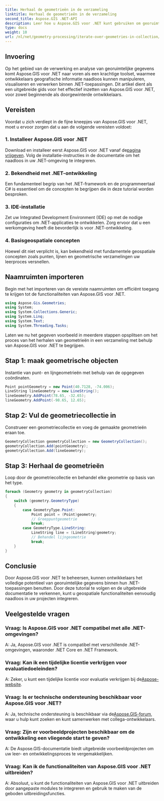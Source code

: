 ```yaml
---
title: Herhaal de geometrieën in de verzameling
linktitle: Herhaal de geometrieën in de verzameling
second_title: Aspose.GIS .NET-API
description: Leer hoe u Aspose.GIS voor .NET kunt gebruiken om georuimtelijke gegevens naadloos te manipuleren binnen uw .NET-toepassingen.
type: docs
weight: 10
url: /nl/net/geometry-processing/iterate-over-geometries-in-collection/
---
```

## Invoering
Op het gebied van de verwerking en analyse van georuimtelijke gegevens komt Aspose.GIS voor .NET naar voren als een krachtige toolset, waarmee ontwikkelaars geografische informatie naadloos kunnen manipuleren, visualiseren en verwerken binnen .NET-toepassingen. Dit artikel dient als een uitgebreide gids voor het effectief inzetten van Aspose.GIS voor .NET, voor zowel beginnende als doorgewinterde ontwikkelaars.
## Vereisten
Voordat u zich verdiept in de fijne kneepjes van Aspose.GIS voor .NET, moet u ervoor zorgen dat u aan de volgende vereisten voldoet:
### 1. Installeer Aspose.GIS voor .NET
 Download en installeer eerst Aspose.GIS voor .NET vanaf de[pagina vrijgeven](https://releases.aspose.com/gis/net/). Volg de installatie-instructies in de documentatie om het naadloos in uw .NET-omgeving te integreren.
### 2. Bekendheid met .NET-ontwikkeling
Een fundamenteel begrip van het .NET-framework en de programmeertaal C# is essentieel om de concepten te begrijpen die in deze tutorial worden besproken.
### 3. IDE-installatie
Zet uw Integrated Development Environment (IDE) op met de nodige configuraties om .NET-applicaties te ontwikkelen. Zorg ervoor dat u een werkomgeving heeft die bevorderlijk is voor .NET-ontwikkeling.
### 4. Basisgeospatiale concepten
Hoewel dit niet verplicht is, kan bekendheid met fundamentele geospatiale concepten zoals punten, lijnen en geometrische verzamelingen uw leerproces versnellen.

## Naamruimten importeren
Begin met het importeren van de vereiste naamruimten om efficiënt toegang te krijgen tot de functionaliteiten van Aspose.GIS voor .NET.

```csharp
using Aspose.Gis.Geometries;
using System;
using System.Collections.Generic;
using System.Linq;
using System.Text;
using System.Threading.Tasks;
```


Laten we nu het gegeven voorbeeld in meerdere stappen opsplitsen om het proces van het herhalen van geometrieën in een verzameling met behulp van Aspose.GIS voor .NET te begrijpen.
## Stap 1: maak geometrische objecten
Instantie van punt- en lijngeometrieën met behulp van de opgegeven coördinaten.
```csharp
Point pointGeometry = new Point(40.7128, -74.006);
LineString lineGeometry = new LineString();
lineGeometry.AddPoint(78.65, -32.65);
lineGeometry.AddPoint(-98.65, 12.65);
```
## Stap 2: Vul de geometriecollectie in
Construeer een geometriecollectie en voeg de gemaakte geometrieën eraan toe.
```csharp
GeometryCollection geometryCollection = new GeometryCollection();
geometryCollection.Add(pointGeometry);
geometryCollection.Add(lineGeometry);
```
## Stap 3: Herhaal de geometrieën
Loop door de geometriecollectie en behandel elke geometrie op basis van het type.
```csharp
foreach (Geometry geometry in geometryCollection)
{
    switch (geometry.GeometryType)
    {
        case GeometryType.Point:
            Point point = (Point)geometry;
            // Greeppuntgeometrie
            break;
        case GeometryType.LineString:
            LineString line = (LineString)geometry;
            // Behandel lijngeometrie
            break;
    }
}
```

## Conclusie
Door Aspose.GIS voor .NET te beheersen, kunnen ontwikkelaars het volledige potentieel van georuimtelijke gegevens binnen hun .NET-toepassingen benutten. Door deze tutorial te volgen en de uitgebreide documentatie te verkennen, kunt u geospatiale functionaliteiten eenvoudig naadloos in uw projecten integreren.
## Veelgestelde vragen
### Vraag: Is Aspose.GIS voor .NET compatibel met alle .NET-omgevingen?
A: Ja, Aspose.GIS voor .NET is compatibel met verschillende .NET-omgevingen, waaronder .NET Core en .NET Framework.
### Vraag: Kan ik een tijdelijke licentie verkrijgen voor evaluatiedoeleinden?
 A: Zeker, u kunt een tijdelijke licentie voor evaluatie verkrijgen bij de[Aspose-website](https://purchase.aspose.com/temporary-license/).
### Vraag: Is er technische ondersteuning beschikbaar voor Aspose.GIS voor .NET?
 A: Ja, technische ondersteuning is beschikbaar via de[Aspose.GIS-forum](https://forum.aspose.com/c/gis/33), waar u hulp kunt zoeken en kunt samenwerken met collega-ontwikkelaars.
### Vraag: Zijn er voorbeeldprojecten beschikbaar om de ontwikkeling een vliegende start te geven?
A: De Aspose.GIS-documentatie biedt uitgebreide voorbeeldprojecten om uw leer- en ontwikkelingsproces te vergemakkelijken.
### Vraag: Kan ik de functionaliteiten van Aspose.GIS voor .NET uitbreiden?
A: Absoluut, u kunt de functionaliteiten van Aspose.GIS voor .NET uitbreiden door aangepaste modules te integreren en gebruik te maken van de geboden uitbreidingsfuncties.